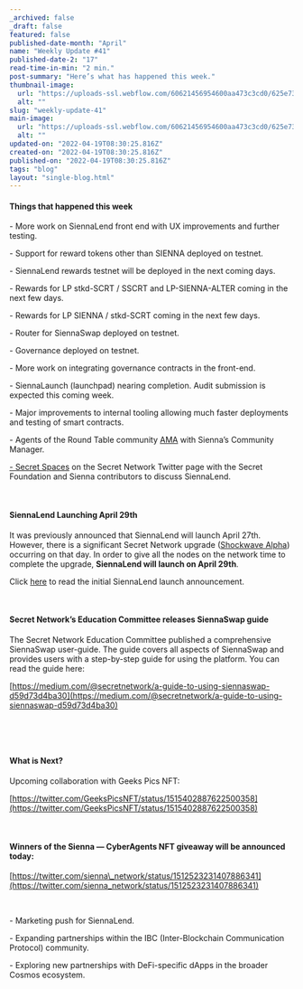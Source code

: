 ```yaml
---
_archived: false
_draft: false
featured: false
published-date-month: "April"
name: "Weekly Update #41"
published-date-2: "17"
read-time-in-min: "2 min."
post-summary: "Here’s what has happened this week."
thumbnail-image:
  url: "https://uploads-ssl.webflow.com/60621456954600aa473c3cd0/625e731aae13c612cc9cedf1_weekly-update-41%20Blog%20Thump.jpg"
  alt: ""
slug: "weekly-update-41"
main-image:
  url: "https://uploads-ssl.webflow.com/60621456954600aa473c3cd0/625e7317dc486a9eb3455bcf_weekly-update-41%20Blog.jpg"
  alt: ""
updated-on: "2022-04-19T08:30:25.816Z"
created-on: "2022-04-19T08:30:25.816Z"
published-on: "2022-04-19T08:30:25.816Z"
tags: "blog"
layout: "single-blog.html"
---
```


#### Things that happened this week

\- More work on SiennaLend front end with UX improvements and further testing.

\- Support for reward tokens other than SIENNA deployed on testnet.

\- SiennaLend rewards testnet will be deployed in the next coming days.

\- Rewards for LP stkd-SCRT / SSCRT and LP-SIENNA-ALTER coming in the next few days.

\- Rewards for LP SIENNA / stkd-SCRT coming in the next few days.

\- Router for SiennaSwap deployed on testnet.

\- Governance deployed on testnet.

\- More work on integrating governance contracts in the front-end.

\- SiennaLaunch (launchpad) nearing completion. Audit submission is expected this coming week.

\- Major improvements to internal tooling allowing much faster deployments and testing of smart contracts.

\- Agents of the Round Table community [AMA](https://twitter.com/Secret_AOTRT/status/1513536810554638338) with Sienna’s Community Manager.

[\- Secret Spaces](https://twitter.com/SecretNetwork/status/1513909812152741895) on the Secret Network Twitter page with the Secret Foundation and Sienna contributors to discuss SiennaLend.

‍

#### SiennaLend Launching April 29th

It was previously announced that SiennaLend will launch April 27th. However, there is a significant Secret Network upgrade ([Shockwave Alpha](https://twitter.com/SecretNetwork/status/1514297320304611332)) occurring on that day. In order to give all the nodes on the network time to complete the upgrade, **SiennaLend will launch on April 29th**.

Click [here](https://medium.com/sienna-network/sienna-network-announces-siennalend-launch-date-b8c50d6f4537) to read the initial SiennaLend launch announcement.

‍

#### Secret Network’s Education Committee releases SiennaSwap guide

The Secret Network Education Committee published a comprehensive SiennaSwap user-guide. The guide covers all aspects of SiennaSwap and provides users with a step-by-step guide for using the platform. You can read the guide here:

[https://medium.com/@secretnetwork/a-guide-to-using-siennaswap-d59d73d4ba30](https://medium.com/@secretnetwork/a-guide-to-using-siennaswap-d59d73d4ba30)

‍

‍

#### What is Next?

Upcoming collaboration with Geeks Pics NFT:

[https://twitter.com/GeeksPicsNFT/status/1515402887622500358](https://twitter.com/GeeksPicsNFT/status/1515402887622500358)

‍

#### Winners of the Sienna — CyberAgents NFT giveaway will be announced today:

[https://twitter.com/sienna\_network/status/1512523231407886341](https://twitter.com/sienna_network/status/1512523231407886341)

‍

\- Marketing push for SiennaLend.

\- Expanding partnerships within the IBC (Inter-Blockchain Communication Protocol) community.

\- Exploring new partnerships with DeFi-specific dApps in the broader Cosmos ecosystem.

‍
